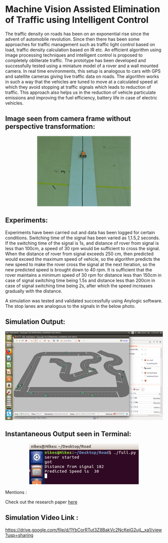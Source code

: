 # Machine Vision Assisted Elimination of Traffic using Intelligent Control

The traffic density on roads has been on an exponential 
rise since the advent of automobile revolution. Since
then there has been some approaches for traffic management
such as traffic light control based on load, traffic density
calculation based on IR etc. An efficient algorithm using image
processing techniques and intelligent control is proposed to
completely obliterate traffic. The prototype has been developed
and successfully tested using a miniature model of a rover and a
wall mounted camera. In real time environments, this setup is
analogous to cars with GPS and satellite cameras giving live
traffic data on roads. The algorithm works in such a way that the
vehicles are tuned to move at a calculated speed at which they
avoid stopping at traffic signals which leads to reduction of
traffic. This approach also helps us in the reduction of vehicle
particulate emissions and improving the fuel efficiency, battery
life in case of electric vehicles.

## Image seen from camera frame without perspective transformation:

<p align="center">
  <img src="images/Videocam_1.png" width="300"/>
</p>

## Experiments:

Experiments have been carried out and data has been logged
for certain conditions. Switching time of the signal has been
varied as 1,1.5,2 seconds. 
If the switching time of the signal is 1s, and distance
of rover from signal is less than 100cm, a speed of 30 rpm
would be sufficient to cross the signal. When the distance of
rover from signal exceeds 250 cm, then predicted would
exceed the maximum speed of vehicle, so the algorithm
predicts the new speed to make the rover cross the signal at
the next iteration, so the new predicted speed is brought down
to 40 rpm.
It is sufficient that the
rover maintains a minimum speed of 30 rpm for distance less
than 150cm in case of signal switching time being 1.5s and
distance less than 200cm in case of signal switching time
being 2s, after which the speed increases gradually with the
distance.

A simulation was tested and validated successfully using Anylogic software.
The stop lanes are analogous to the signals in the below photo.

## Simulation Output:

<p align="center">
  <img src="images/Screenshot from 2018-02-01 00-05-34.png" width="650"/>
</p>

## Instantaneous Output seen in Terminal:

<p align="center">
  <img src="images/OP_screen.png" width="350"/>
</p>


Mentions :

Check out the research paper <a href="https://ieeexplore.ieee.org/abstract/document/8399076/?reload=true"> here </a>

## Simulation Video Link :
https://drive.google.com/file/d/1YbCorRTut3Z8BakVc2NcKeiG2ujL_xa1/view?usp=sharing




